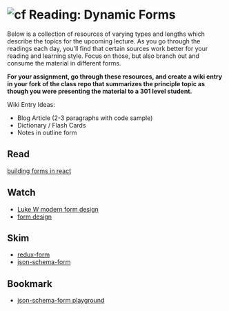 ![cf](http://i.imgur.com/7v5ASc8.png) Reading: Dynamic Forms
============================================================

Below is a collection of resources of varying types and lengths which describe the topics for the upcoming lecture.  As you go through the readings each day, you'll find that certain sources work better for your reading and learning style. Focus on those, but also branch out and consume the material in different forms.

**For your assignment, go through these resources, and create a wiki entry in your fork of the class repo that summarizes the principle topic as though you were presenting the material to a 301 level student.**

Wiki Entry Ideas:
* Blog Article (2-3 paragraphs with code sample)
* Dictionary / Flash Cards
* Notes in outline form

## Read
[building forms in react](https://www.codementor.io/blizzerand/building-forms-using-react-everything-you-need-to-know-iz3eyoq4y)

## Watch
* [Luke W modern form design](https://channel9.msdn.com/Events/MIX/MIX10/EX03)
* [form design](https://www.youtube.com/watch?v=hPS7LUW7SlA)

## Skim
* [redux-form](https://redux-form.com/)
* [json-schema-form](https://github.com/mozilla-services/react-jsonschema-form)

## Bookmark
* [json-schema-form playground](https://mozilla-services.github.io/react-jsonschema-form/)


